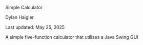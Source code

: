 Simple Calculator

Dylan Haigler

Last updated: May 25, 2025

A simple five-function calculator that utilizes a Java Swing GUI